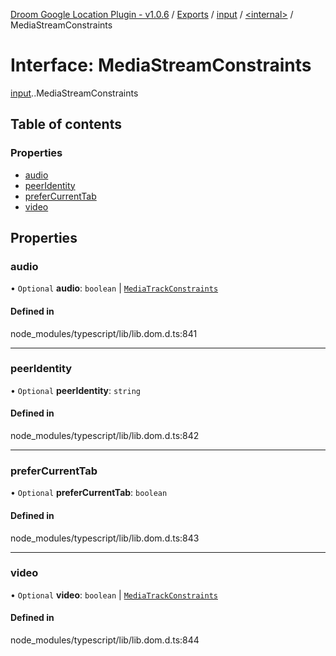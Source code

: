 [Droom Google Location Plugin - v1.0.6](../README.md) / [Exports](../modules.md) / [input](../modules/input.md) / [<internal\>](../modules/input._internal_.md) / MediaStreamConstraints

# Interface: MediaStreamConstraints

[input](../modules/input.md).[<internal>](../modules/input._internal_.md).MediaStreamConstraints

## Table of contents

### Properties

- [audio](input._internal_.MediaStreamConstraints.md#audio)
- [peerIdentity](input._internal_.MediaStreamConstraints.md#peeridentity)
- [preferCurrentTab](input._internal_.MediaStreamConstraints.md#prefercurrenttab)
- [video](input._internal_.MediaStreamConstraints.md#video)

## Properties

### audio

• `Optional` **audio**: `boolean` \| [`MediaTrackConstraints`](input._internal_.MediaTrackConstraints.md)

#### Defined in

node_modules/typescript/lib/lib.dom.d.ts:841

___

### peerIdentity

• `Optional` **peerIdentity**: `string`

#### Defined in

node_modules/typescript/lib/lib.dom.d.ts:842

___

### preferCurrentTab

• `Optional` **preferCurrentTab**: `boolean`

#### Defined in

node_modules/typescript/lib/lib.dom.d.ts:843

___

### video

• `Optional` **video**: `boolean` \| [`MediaTrackConstraints`](input._internal_.MediaTrackConstraints.md)

#### Defined in

node_modules/typescript/lib/lib.dom.d.ts:844
